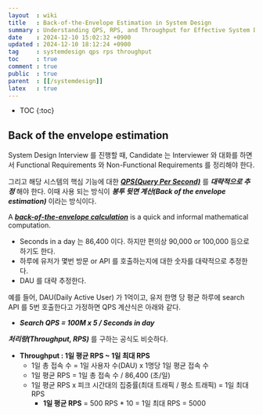 ```yaml
---
layout  : wiki
title   : Back-of-the-Envelope Estimation in System Design
summary : Understanding QPS, RPS, and Throughput for Effective System Design Interviews
date    : 2024-12-10 15:02:32 +0900
updated : 2024-12-10 18:12:24 +0900
tag     : systemdesign qps rps throughput
toc     : true
comment : true
public  : true
parent  : [[/systemdesign]]
latex   : true
---
```

* TOC
{:toc}

## Back of the envelope estimation

System Design Interview 를 진행할 때, Candidate 는 Interviewer 와 대화를 하면서 Functional Requirements 와 Non-Functional Requirements 를 정리해야 한다.

그리고 해당 시스템의 핵심 기능에 대한 ___[QPS(Query Per Second)](https://en.wikipedia.org/wiki/Queries_per_second)___ 를 ___대략적으로 추정___ 해야 한다. 이때 사용 되는 방식이 ___봉투 뒷면 계산(Back of the envelope estimation)___ 이라는 방식이다.

A ___[back-of-the-envelope calculation](https://en.wikipedia.org/wiki/Back-of-the-envelope_calculation)___ is a quick and informal mathematical computation.

- Seconds in a day 는 86,400 이다. 하지만 편의상 90,000 or 100,000 등으로 하기도 한다.
- 하루에 유저가 몇번 방문 or API 를 호출하는지에 대한 숫자를 대략적으로 추정한다.
- DAU 를 대략 추정한다.

예를 들어, DAU(Daily Active User) 가 1억이고, 유저 한명 당 평균 하루에 search API 를 5번 호출한다고 가정하면 QPS 계산식은 아래와 같다.

- ___Search QPS = 100M x 5 / Seconds in day___

___처리량(Throughput, RPS)___ 를 구하는 공식도 비슷하다.
 
- **Throughput : 1일 평균 RPS ~ 1일 최대 RPS**
  - 1일 총 접속 수 = 1일 사용자 수(DAU) x 1명당 1일 평균 접속 수
  - 1일 평균 RPS = 1일 총 접속 수 / 86,400 (초/일)
  - 1일 평균 RPS x 피크 시간대의 집중률(최대 트래픽 / 평소 트래픽) = 1일 최대 RPS
    - **1일 평균 RPS** = 500 RPS * 10 = 1일 최대 RPS = 5000